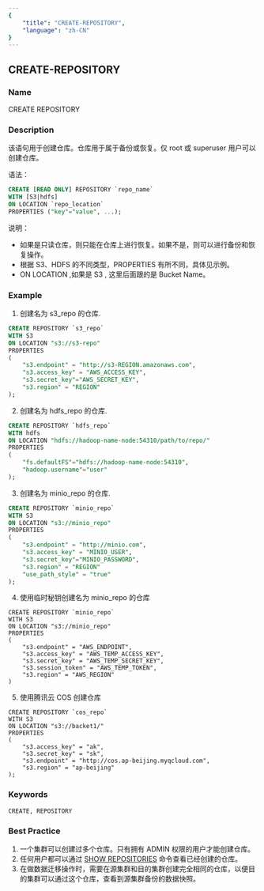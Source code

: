 ```yaml
---
{
    "title": "CREATE-REPOSITORY",
    "language": "zh-CN"
}
---
```


<!--
Licensed to the Apache Software Foundation (ASF) under one
or more contributor license agreements.  See the NOTICE file
distributed with this work for additional information
regarding copyright ownership.  The ASF licenses this file
to you under the Apache License, Version 2.0 (the
"License"); you may not use this file except in compliance
with the License.  You may obtain a copy of the License at

  http://www.apache.org/licenses/LICENSE-2.0

Unless required by applicable law or agreed to in writing,
software distributed under the License is distributed on an
"AS IS" BASIS, WITHOUT WARRANTIES OR CONDITIONS OF ANY
KIND, either express or implied.  See the License for the
specific language governing permissions and limitations
under the License.
-->

## CREATE-REPOSITORY

### Name

CREATE REPOSITORY

### Description

该语句用于创建仓库。仓库用于属于备份或恢复。仅 root 或 superuser 用户可以创建仓库。

语法：

```sql
CREATE [READ ONLY] REPOSITORY `repo_name`
WITH [S3|hdfs]
ON LOCATION `repo_location`
PROPERTIES ("key"="value", ...);
```

说明：

- 如果是只读仓库，则只能在仓库上进行恢复。如果不是，则可以进行备份和恢复操作。
- 根据 S3、HDFS 的不同类型，PROPERTIES 有所不同，具体见示例。
- ON LOCATION ,如果是 S3 , 这里后面跟的是 Bucket Name。

### Example

1. 创建名为 s3_repo 的仓库.

```sql
CREATE REPOSITORY `s3_repo`
WITH S3
ON LOCATION "s3://s3-repo"
PROPERTIES
(
    "s3.endpoint" = "http://s3-REGION.amazonaws.com",
    "s3.access_key" = "AWS_ACCESS_KEY",
    "s3.secret_key"="AWS_SECRET_KEY",
    "s3.region" = "REGION"
);
```

2. 创建名为 hdfs_repo 的仓库.

```sql
CREATE REPOSITORY `hdfs_repo`
WITH hdfs
ON LOCATION "hdfs://hadoop-name-node:54310/path/to/repo/"
PROPERTIES
(
    "fs.defaultFS"="hdfs://hadoop-name-node:54310",
    "hadoop.username"="user"
);
```

3. 创建名为 minio_repo 的仓库.

```sql
CREATE REPOSITORY `minio_repo`
WITH S3
ON LOCATION "s3://minio_repo"
PROPERTIES
(
    "s3.endpoint" = "http://minio.com",
    "s3.access_key" = "MINIO_USER",
    "s3.secret_key"="MINIO_PASSWORD",
    "s3.region" = "REGION"
    "use_path_style" = "true"
);
```

4. 使用临时秘钥创建名为 minio_repo 的仓库

```
CREATE REPOSITORY `minio_repo`
WITH S3
ON LOCATION "s3://minio_repo"
PROPERTIES
(
    "s3.endpoint" = "AWS_ENDPOINT",
    "s3.access_key" = "AWS_TEMP_ACCESS_KEY",
    "s3.secret_key" = "AWS_TEMP_SECRET_KEY",
    "s3.session_token" = "AWS_TEMP_TOKEN",
    "s3.region" = "AWS_REGION"
)
```

5. 使用腾讯云 COS 创建仓库

```
CREATE REPOSITORY `cos_repo`
WITH S3
ON LOCATION "s3://backet1/"
PROPERTIES
(
    "s3.access_key" = "ak",
    "s3.secret_key" = "sk",
    "s3.endpoint" = "http://cos.ap-beijing.myqcloud.com",
    "s3.region" = "ap-beijing"
);
```

### Keywords

    CREATE, REPOSITORY

### Best Practice

1. 一个集群可以创建过多个仓库。只有拥有 ADMIN 权限的用户才能创建仓库。
2. 任何用户都可以通过 [SHOW REPOSITORIES](../../Show-Statements/SHOW-REPOSITORIES.md) 命令查看已经创建的仓库。
3. 在做数据迁移操作时，需要在源集群和目的集群创建完全相同的仓库，以便目的集群可以通过这个仓库，查看到源集群备份的数据快照。
